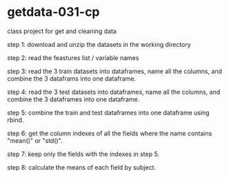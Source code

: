 # getdata-031-cp
class project for get and cleaning data

step 1: download and unzip the datasets in the working directory

step 2: read the feastures list / variable names

step 3: read the 3 train datasets into dataframes, name all the columns, and combine the 3 dataframs into one dataframe.

step 4: read the 3 test datasets into dataframes, name all the columns, and combine the 3 dataframes into one dataframe.

step 5: combine the train and test dataframes into one dataframe using rbind.

step 6: get the column indexes of all the fields where the name contains "mean()" or "std()".

step 7: keep only the fields with the indexes in step 5.

step 8: calculate the means of each field by subject.

